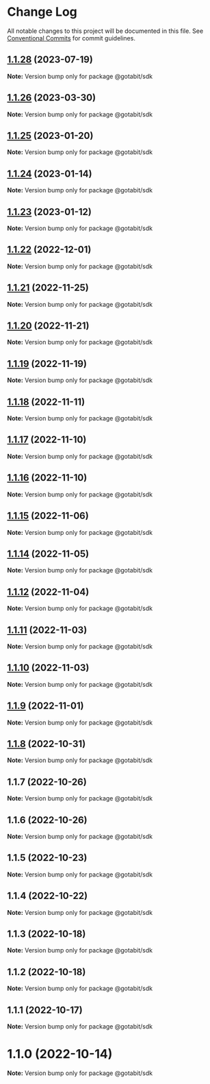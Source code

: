 # Change Log

All notable changes to this project will be documented in this file.
See [Conventional Commits](https://conventionalcommits.org) for commit guidelines.

## [1.1.28](https://github.com/gotabit/sdk-ts/compare/@gotabit/sdk@1.1.26...@gotabit/sdk@1.1.28) (2023-07-19)

**Note:** Version bump only for package @gotabit/sdk

## [1.1.26](https://github.com/gotabit/sdk-ts/compare/@gotabit/sdk@1.1.25...@gotabit/sdk@1.1.26) (2023-03-30)

**Note:** Version bump only for package @gotabit/sdk

## [1.1.25](https://github.com/gotabit/sdk-ts/compare/@gotabit/sdk@1.1.24...@gotabit/sdk@1.1.25) (2023-01-20)

**Note:** Version bump only for package @gotabit/sdk

## [1.1.24](https://github.com/gotabit/sdk-ts/compare/@gotabit/sdk@1.1.23...@gotabit/sdk@1.1.24) (2023-01-14)

**Note:** Version bump only for package @gotabit/sdk

## [1.1.23](https://github.com/gotabit/sdk-ts/compare/@gotabit/sdk@1.1.22...@gotabit/sdk@1.1.23) (2023-01-12)

**Note:** Version bump only for package @gotabit/sdk

## [1.1.22](https://github.com/gotabit/sdk-ts/compare/@gotabit/sdk@1.1.21...@gotabit/sdk@1.1.22) (2022-12-01)

**Note:** Version bump only for package @gotabit/sdk

## [1.1.21](https://github.com/gotabit/sdk-ts/compare/@gotabit/sdk@1.1.20...@gotabit/sdk@1.1.21) (2022-11-25)

**Note:** Version bump only for package @gotabit/sdk

## [1.1.20](https://github.com/gotabit/sdk-ts/compare/@gotabit/sdk@1.1.19...@gotabit/sdk@1.1.20) (2022-11-21)

**Note:** Version bump only for package @gotabit/sdk

## [1.1.19](https://github.com/gotabit/sdk-ts/compare/@gotabit/sdk@1.1.18...@gotabit/sdk@1.1.19) (2022-11-19)

**Note:** Version bump only for package @gotabit/sdk

## [1.1.18](https://github.com/gotabit/sdk-ts/compare/@gotabit/sdk@1.1.17...@gotabit/sdk@1.1.18) (2022-11-11)

**Note:** Version bump only for package @gotabit/sdk

## [1.1.17](https://github.com/gotabit/sdk-ts/compare/@gotabit/sdk@1.1.16...@gotabit/sdk@1.1.17) (2022-11-10)

**Note:** Version bump only for package @gotabit/sdk

## [1.1.16](https://github.com/gotabit/sdk-ts/compare/@gotabit/sdk@1.1.15...@gotabit/sdk@1.1.16) (2022-11-10)

**Note:** Version bump only for package @gotabit/sdk

## [1.1.15](https://github.com/gotabit/sdk-ts/compare/@gotabit/sdk@1.1.14...@gotabit/sdk@1.1.15) (2022-11-06)

**Note:** Version bump only for package @gotabit/sdk

## [1.1.14](https://github.com/gotabit/sdk-ts/compare/@gotabit/sdk@1.1.12...@gotabit/sdk@1.1.14) (2022-11-05)

**Note:** Version bump only for package @gotabit/sdk

## [1.1.12](https://github.com/gotabit/sdk-ts/compare/@gotabit/sdk@1.1.11...@gotabit/sdk@1.1.12) (2022-11-04)

**Note:** Version bump only for package @gotabit/sdk

## [1.1.11](https://github.com/gotabit/sdk-ts/compare/@gotabit/sdk@1.1.10...@gotabit/sdk@1.1.11) (2022-11-03)

**Note:** Version bump only for package @gotabit/sdk

## [1.1.10](https://github.com/gotabit/sdk-ts/compare/@gotabit/sdk@1.1.9...@gotabit/sdk@1.1.10) (2022-11-03)

**Note:** Version bump only for package @gotabit/sdk

## [1.1.9](https://github.com/gotabit/sdk-ts/compare/@gotabit/sdk@1.1.7...@gotabit/sdk@1.1.9) (2022-11-01)

**Note:** Version bump only for package @gotabit/sdk

## [1.1.8](https://github.com/gotabit/sdk-ts/compare/@gotabit/sdk@1.1.7...@gotabit/sdk@1.1.8) (2022-10-31)

**Note:** Version bump only for package @gotabit/sdk

## 1.1.7 (2022-10-26)

**Note:** Version bump only for package @gotabit/sdk

## 1.1.6 (2022-10-26)

**Note:** Version bump only for package @gotabit/sdk

## 1.1.5 (2022-10-23)

**Note:** Version bump only for package @gotabit/sdk

## 1.1.4 (2022-10-22)

**Note:** Version bump only for package @gotabit/sdk

## 1.1.3 (2022-10-18)

**Note:** Version bump only for package @gotabit/sdk

## 1.1.2 (2022-10-18)

**Note:** Version bump only for package @gotabit/sdk

## 1.1.1 (2022-10-17)

**Note:** Version bump only for package @gotabit/sdk

# 1.1.0 (2022-10-14)

**Note:** Version bump only for package @gotabit/sdk
